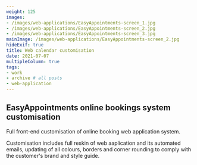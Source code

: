 ```yaml
---
weight: 125
images:
- /images/web-applications/EasyAppointments-screen_1.jpg
- /images/web-applications/EasyAppointments-screen_2.jpg
- /images/web-applications/EasyAppointments-screen_3.jpg
mainImage: /images/web-applications/EasyAppointments-screen_2.jpg
hideExif: true
title: Web calendar customisation
date: 2021-07-07
multipleColumn: true
tags:
- work
- archive # all posts
- web-application
---
```


## EasyAppointments online bookings system customisation

Full front-end customisation of online booking web application system. 

Customisation includes full reskin of web aaplication and its automated emails,
updating of all colours, borders and corner rounding to comply with the
customer's brand and style guide.
